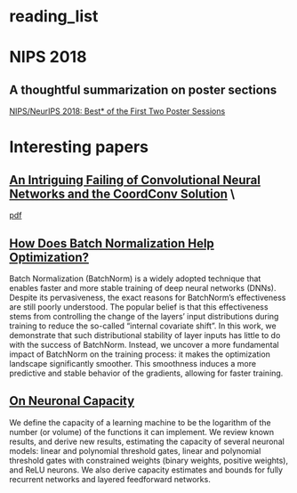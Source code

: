 # reading_list

# NIPS 2018 
## A thoughtful summarization on poster sections
[NIPS/NeurIPS 2018: Best* of the First Two Poster Sessions](https://towardsdatascience.com/neurips-2018-reading-list-from-tue-poster-sessions-a-b-fce561e56be8?fbclid=IwAR0GiEyzd6Dh93_to3K3UCrUzRXFlkX1O8oaQrvMAf5lpPhbLf0fHC3n5tA) 

# Interesting papers 
## [An Intriguing Failing of Convolutional Neural Networks and the CoordConv Solution](https://eng.uber.com/coordconv/) \\ 
[pdf](https://arxiv.org/pdf/1807.03247.pdf)

## [How Does Batch Normalization Help Optimization?](http://papers.nips.cc/paper/7515-how-does-batch-normalization-help-optimization.pdf)
Batch Normalization (BatchNorm) is a widely adopted technique that enables faster and more stable training of deep neural networks (DNNs). Despite its pervasiveness, the exact reasons for BatchNorm’s effectiveness are still poorly understood. The popular belief is that this effectiveness stems from controlling the change of the layers’ input distributions during training to reduce the so-called “internal covariate shift”. In this work, we demonstrate that such distributional stability of layer inputs has little to do with the success of BatchNorm. Instead, we uncover a more fundamental impact of BatchNorm on the training process: it makes the optimization landscape significantly smoother. This smoothness induces a more predictive and stable behavior of the gradients, allowing for faster training.


## [On Neuronal Capacity](http://papers.nips.cc/paper/7999-on-neuronal-capacity.pdf)
We define the capacity of a learning machine to be the logarithm of the number (or volume) of the functions it can implement. We review known results, and derive new results, estimating the capacity of several neuronal models: linear and polynomial threshold gates, linear and polynomial threshold gates with constrained weights (binary weights, positive weights), and ReLU neurons. We also derive capacity estimates and bounds for fully recurrent networks and layered feedforward networks.
